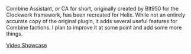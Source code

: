 
Combine Assistant, or CA for short, originally created by Blt950 for the Clockwork framework, has been recreated for Helix. While not an entirely accurate copy of the original plugin, it adds several useful features for Combine factions. I plan to improve it at some point and add some more things.

[Video Showcase](https://www.youtube.com/watch?v=NmvUG8MkJOA)
